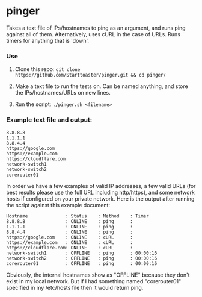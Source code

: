 # pinger
Takes a text file of IPs/hostnames to ping as an argument, and runs ping against all of them. Alternatively, uses cURL in the case of URLs. Runs timers for anything that is 'down'.


### Use

 1. Clone this repo: `git clone https://github.com/Starttoaster/pinger.git && cd pinger/`

 2. Make a text file to run the tests on. Can be named anything, and store the IPs/hostnames/URLs on new lines.

 3. Run the script: `./pinger.sh <filename>`

 
### Example text file and output:

```
8.8.8.8
1.1.1.1
8.8.4.4
https://google.com
https://example.com
https://cloudflare.com
network-switch1
network-switch2
corerouter01
```

In order we have a few examples of valid IP addresses, a few valid URLs (for best results please use the full URL including http/https), and some network hosts if configured on your private network. 
Here is the output after running the script against this example document:

```
Hostname              : Status    : Method    : Timer
8.8.8.8               : ONLINE    : ping      :
1.1.1.1               : ONLINE    : ping      :
8.8.4.4               : ONLINE    : ping      :
https://google.com    : ONLINE    : cURL      :
https://example.com   : ONLINE    : cURL      :
https://cloudflare.com: ONLINE    : cURL      :
network-switch1       : OFFLINE   : ping      : 00:00:16
network-switch2       : OFFLINE   : ping      : 00:00:16
corerouter01          : OFFLINE   : ping      : 00:00:16
```

Obviously, the internal hostnames show as "OFFLINE" because they don't exist in my local network. But if I had something named "corerouter01" specified in my /etc/hosts file then it would return ping. 

